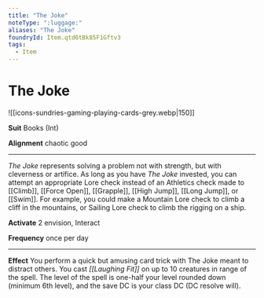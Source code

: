 ```yaml
---
title: "The Joke"
noteType: ":luggage:"
aliases: "The Joke"
foundryId: Item.qtd6tBk85F1Gftv3
tags:
  - Item
---
```


# The Joke
![[icons-sundries-gaming-playing-cards-grey.webp|150]]

**Suit** Books (Int)

**Alignment** chaotic good

* * *

_The Joke_ represents solving a problem not with strength, but with cleverness or artifice. As long as you have _The Joke_ invested, you can attempt an appropriate Lore check instead of an Athletics check made to [[Climb]], [[Force Open]], [[Grapple]], [[High Jump]], [[Long Jump]], or [[Swim]]. For example, you could make a Mountain Lore check to climb a cliff in the mountains, or Sailing Lore check to climb the rigging on a ship.

**Activate** 2 envision, Interact

**Frequency** once per day

* * *

**Effect** You perform a quick but amusing card trick with The Joke meant to distract others. You cast _[[Laughing Fit]]_ on up to 10 creatures in range of the spell. The level of the spell is one-half your level rounded down (minimum 6th level), and the save DC is your class DC (DC resolve will).

